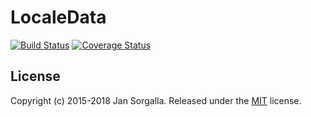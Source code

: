 LocaleData
==========

[![Build Status](https://travis-ci.org/jsor/locale-data.svg?branch=master)](https://travis-ci.org/jsor/locale-data)
[![Coverage Status](https://coveralls.io/repos/jsor/locale-data/badge.svg?branch=master&service=github)](https://coveralls.io/github/jsor/locale-data?branch=master)

License
-------

Copyright (c) 2015-2018 Jan Sorgalla.
Released under the [MIT](LICENSE) license.
